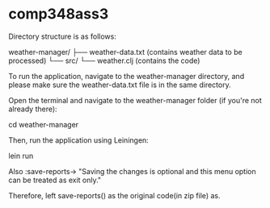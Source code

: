 # comp348ass3

Directory structure is as follows:


weather-manager/
├── weather-data.txt       (contains weather data to be processed)
└── src/
    └── weather.clj   (contains the code)

To run the application, navigate to the weather-manager directory, and please make sure the weather-data.txt file is in the same directory.

Open the terminal and navigate to the weather-manager folder (if you're not already there):

cd weather-manager

Then, run the application using Leiningen:

lein run

Also :save-reports-> "Saving the changes is optional and this menu option can be treated as exit only."

Therefore, left save-reports() as the original code(in zip file) as.